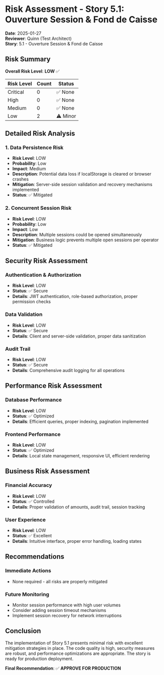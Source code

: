 # Risk Assessment - Story 5.1: Ouverture Session & Fond de Caisse

**Date**: 2025-01-27  
**Reviewer**: Quinn (Test Architect)  
**Story**: 5.1 - Ouverture Session & Fond de Caisse

## Risk Summary

**Overall Risk Level**: **LOW** ✅

| Risk Level | Count | Status |
|------------|-------|--------|
| Critical | 0 | ✅ None |
| High | 0 | ✅ None |
| Medium | 0 | ✅ None |
| Low | 2 | ⚠️ Minor |

## Detailed Risk Analysis

### 1. Data Persistence Risk
- **Risk Level**: LOW
- **Probability**: Low
- **Impact**: Medium
- **Description**: Potential data loss if localStorage is cleared or browser crashes
- **Mitigation**: Server-side session validation and recovery mechanisms implemented
- **Status**: ✅ Mitigated

### 2. Concurrent Session Risk
- **Risk Level**: LOW
- **Probability**: Low
- **Impact**: Low
- **Description**: Multiple sessions could be opened simultaneously
- **Mitigation**: Business logic prevents multiple open sessions per operator
- **Status**: ✅ Mitigated

## Security Risk Assessment

### Authentication & Authorization
- **Risk Level**: LOW
- **Status**: ✅ Secure
- **Details**: JWT authentication, role-based authorization, proper permission checks

### Data Validation
- **Risk Level**: LOW
- **Status**: ✅ Secure
- **Details**: Client and server-side validation, proper data sanitization

### Audit Trail
- **Risk Level**: LOW
- **Status**: ✅ Secure
- **Details**: Comprehensive audit logging for all operations

## Performance Risk Assessment

### Database Performance
- **Risk Level**: LOW
- **Status**: ✅ Optimized
- **Details**: Efficient queries, proper indexing, pagination implemented

### Frontend Performance
- **Risk Level**: LOW
- **Status**: ✅ Optimized
- **Details**: Local state management, responsive UI, efficient rendering

## Business Risk Assessment

### Financial Accuracy
- **Risk Level**: LOW
- **Status**: ✅ Controlled
- **Details**: Proper validation of amounts, audit trail, session tracking

### User Experience
- **Risk Level**: LOW
- **Status**: ✅ Excellent
- **Details**: Intuitive interface, proper error handling, loading states

## Recommendations

### Immediate Actions
- None required - all risks are properly mitigated

### Future Monitoring
- Monitor session performance with high user volumes
- Consider adding session timeout mechanisms
- Implement session recovery for network interruptions

## Conclusion

The implementation of Story 5.1 presents minimal risk with excellent mitigation strategies in place. The code quality is high, security measures are robust, and performance optimizations are appropriate. The story is ready for production deployment.

**Final Recommendation**: ✅ **APPROVE FOR PRODUCTION**
